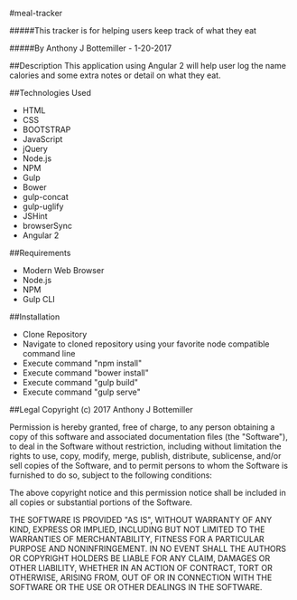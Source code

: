#meal-tracker

#####This tracker is for helping users keep track of what they eat

#####By Anthony J Bottemiller - 1-20-2017

##Description
This application using Angular 2 will help user log the name calories and some extra notes or detail on what they eat. 

##Technologies Used
* HTML
* CSS
* BOOTSTRAP
* JavaScript
* jQuery
* Node.js
* NPM
* Gulp
* Bower
* gulp-concat
* gulp-uglify
* JSHint
* browserSync
* Angular 2

##Requirements
* Modern Web Browser
* Node.js
* NPM
* Gulp CLI

##Installation
* Clone Repository
* Navigate to cloned repository using your favorite node compatible command line
* Execute command "npm install"
* Execute command "bower install"
* Execute command "gulp build"
* Execute command "gulp serve"

##Legal
Copyright (c) 2017 Anthony J Bottemiller

Permission is hereby granted, free of charge, to any person obtaining a copy of this software and associated documentation files (the "Software"), to deal in the Software without restriction, including without limitation the rights to use, copy, modify, merge, publish, distribute, sublicense, and/or sell copies of the Software, and to permit persons to whom the Software is furnished to do so, subject to the following conditions:

The above copyright notice and this permission notice shall be included in all copies or substantial portions of the Software.

THE SOFTWARE IS PROVIDED "AS IS", WITHOUT WARRANTY OF ANY KIND, EXPRESS OR IMPLIED, INCLUDING BUT NOT LIMITED TO THE WARRANTIES OF MERCHANTABILITY, FITNESS FOR A PARTICULAR PURPOSE AND NONINFRINGEMENT. IN NO EVENT SHALL THE AUTHORS OR COPYRIGHT HOLDERS BE LIABLE FOR ANY CLAIM, DAMAGES OR OTHER LIABILITY, WHETHER IN AN ACTION OF CONTRACT, TORT OR OTHERWISE, ARISING FROM, OUT OF OR IN CONNECTION WITH THE SOFTWARE OR THE USE OR OTHER DEALINGS IN THE SOFTWARE.
